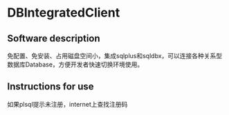 # DBIntegratedClient
## Software description
免配置、免安装、占用磁盘空间小，集成sqlplus和sqldbx，可以连接各种关系型数据库Database，方便开发者快速切换环境使用。

## Instructions for use
如果plsql提示未注册，internet上查找注册码
